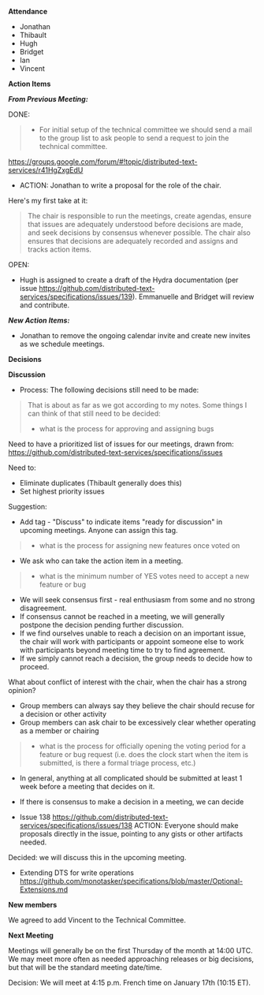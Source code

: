 **Attendance**

- Jonathan
- Thibault
- Hugh
- Bridget
- Ian
- Vincent

**Action Items**

***From Previous Meeting:***

DONE:

> * For initial setup of the technical committee we should send a mail 
> to the group list to ask people to send a request to join the 
> technical committee.

https://groups.google.com/forum/#!topic/distributed-text-services/r41HgZxgEdU

* ACTION:  Jonathan to write a proposal for the role of the chair.

Here's my first take at it:

> The chair is responsible to run the meetings, create agendas,  ensure that issues are adequately understood before decisions are made, and seek decisions by consensus whenever possible.  The chair also ensures that decisions are adequately recorded and assigns and tracks action items.

OPEN:

* Hugh is assigned to create a draft of the Hydra documentation (per issue https://github.com/distributed-text-services/specifications/issues/139). Emmanuelle and Bridget will review and contribute.


***New Action Items:***

* Jonathan to remove the ongoing calendar invite and create new invites as we schedule meetings.

**Decisions**

**Discussion**

* Process: The following decisions still need to be made:

> That is about as far as we got according to my notes. Some things I 
> can think of that still need to be decided:
>
> - what is the process for approving and assigning bugs

Need to have a prioritized list of issues for our meetings, drawn from:
https://github.com/distributed-text-services/specifications/issues

Need to:
* Eliminate duplicates (Thibault generally does this)
* Set highest priority issues

Suggestion:
* Add tag - "Discuss" to indicate items "ready for discussion" in upcoming meetings.  Anyone can assign this tag.

> - what is the process for assigning new features once voted on

* We ask who can take the action item in a meeting.

> - what is the minimum number of YES votes need to accept a new feature 
> or bug

* We will seek consensus first - real enthusiasm from some and no strong disagreement.
* If consensus cannot be reached in a meeting, we will generally postpone the decision pending further discussion.
* If we find ourselves unable to reach a decision on an important issue, the chair will work with participants or appoint someone else to work with participants beyond meeting time to try to find agreement.
* If we simply cannot reach a decision, the group needs to decide how to proceed.

What about conflict of interest with the chair, when the chair has a strong opinion?

* Group members can always say they believe the chair should recuse for a decision or other activity
* Group members can ask chair to be excessively clear whether operating as a member or chairing

> - what is the process for officially opening the voting period for a 
> feature or bug request (i.e. does the clock start when the item is 
> submitted, is there a formal triage process, etc.)

* In general, anything at all complicated should be submitted at least 1 week before a meeting that decides on it.
* If there is consensus to make a decision in a meeting, we can decide


* Issue 138
https://github.com/distributed-text-services/specifications/issues/138
ACTION:  Everyone should make proposals directly in the issue, pointing to any gists or other artifacts needed.

Decided:  we will discuss this in the upcoming meeting.

* Extending DTS for write operations
https://github.com/monotasker/specifications/blob/master/Optional-Extensions.md

**New members**

We agreed to add Vincent to the Technical Committee.

**Next Meeting**

Meetings will generally be on the first Thursday of the month at 14:00 UTC. We may meet more often as needed approaching releases or big decisions, but that will be the standard meeting date/time.

Decision:  We will meet at 4:15 p.m. French time on January 17th (10:15 ET).
